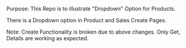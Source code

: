 Purpose:
This Repo is to illustrate "Dropdown" Option for Products.

There is a Dropdown option in Product and Sales Create Pages.

Note: Create Functionality is broken due to above changes.
Only Get, Details are working as expected.